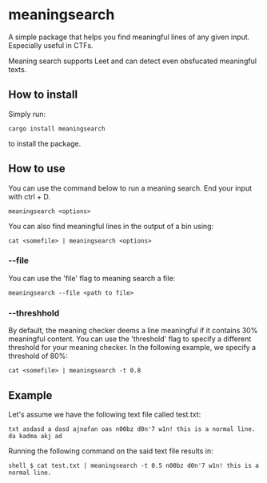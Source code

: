 # meaningsearch

A simple package that helps you find meaningful lines of any given input. Especially useful in CTFs.

Meaning search supports Leet and can detect even obsfucated meaningful texts.

## How to install

Simply run:

    cargo install meaningsearch

to install the package.

## How to use

You can use the command below to run a meaning search. End your input with ctrl + D.

    meaningsearch <options>

You can also find meaningful lines in the output of a bin using:

    cat <somefile> | meaningsearch <options>

### --file

You can use the 'file' flag to meaning search a file:

    meaningsearch --file <path to file>

### --threshhold

By default, the meaning checker deems a line meaningful if it contains 30% meaningful content. You can use the 'threshold' flag to specify a different threshold for your meaning checker. In the following example, we specify a threshold of 80%:

    cat <somefile> | meaningsearch -t 0.8

## Example

Let's assume we have the following text file called test.txt:

`txt
asdasd a dasd ajnafan oas
n00bz d0n'7 w1n!
this is a normal line.
da kadma akj ad
`

Running the following command on the said text file results in:

`shell
$ cat test.txt | meaningsearch -t 0.5
n00bz d0n'7 w1n!
this is a normal line.
`

